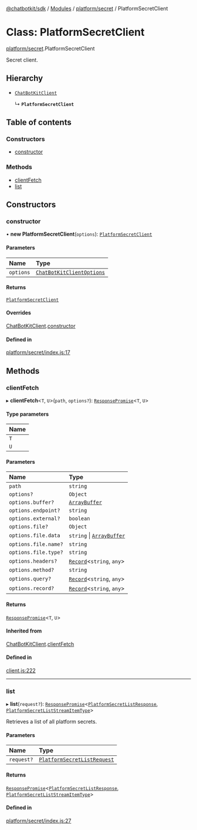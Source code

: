[@chatbotkit/sdk](../README.md) / [Modules](../modules.md) / [platform/secret](../modules/platform_secret.md) / PlatformSecretClient

# Class: PlatformSecretClient

[platform/secret](../modules/platform_secret.md).PlatformSecretClient

Secret client.

## Hierarchy

- [`ChatBotKitClient`](client.ChatBotKitClient.md)

  ↳ **`PlatformSecretClient`**

## Table of contents

### Constructors

- [constructor](platform_secret.PlatformSecretClient.md#constructor)

### Methods

- [clientFetch](platform_secret.PlatformSecretClient.md#clientfetch)
- [list](platform_secret.PlatformSecretClient.md#list)

## Constructors

### constructor

• **new PlatformSecretClient**(`options`): [`PlatformSecretClient`](platform_secret.PlatformSecretClient.md)

#### Parameters

| Name | Type |
| :------ | :------ |
| `options` | [`ChatBotKitClientOptions`](../interfaces/client.ChatBotKitClientOptions.md) |

#### Returns

[`PlatformSecretClient`](platform_secret.PlatformSecretClient.md)

#### Overrides

[ChatBotKitClient](client.ChatBotKitClient.md).[constructor](client.ChatBotKitClient.md#constructor)

#### Defined in

[platform/secret/index.js:17](https://github.com/chatbotkit/node-sdk/blob/main/packages/sdk/src/platform/secret/index.js#L17)

## Methods

### clientFetch

▸ **clientFetch**\<`T`, `U`\>(`path`, `options?`): [`ResponsePromise`](client.ResponsePromise.md)\<`T`, `U`\>

#### Type parameters

| Name |
| :------ |
| `T` |
| `U` |

#### Parameters

| Name | Type |
| :------ | :------ |
| `path` | `string` |
| `options?` | `Object` |
| `options.buffer?` | [`ArrayBuffer`]( https://developer.mozilla.org/docs/Web/JavaScript/Reference/Global_Objects/ArrayBuffer ) |
| `options.endpoint?` | `string` |
| `options.external?` | `boolean` |
| `options.file?` | `Object` |
| `options.file.data` | `string` \| [`ArrayBuffer`]( https://developer.mozilla.org/docs/Web/JavaScript/Reference/Global_Objects/ArrayBuffer ) |
| `options.file.name?` | `string` |
| `options.file.type?` | `string` |
| `options.headers?` | [`Record`]( https://www.typescriptlang.org/docs/handbook/utility-types.html#recordkeys-type )\<`string`, `any`\> |
| `options.method?` | `string` |
| `options.query?` | [`Record`]( https://www.typescriptlang.org/docs/handbook/utility-types.html#recordkeys-type )\<`string`, `any`\> |
| `options.record?` | [`Record`]( https://www.typescriptlang.org/docs/handbook/utility-types.html#recordkeys-type )\<`string`, `any`\> |

#### Returns

[`ResponsePromise`](client.ResponsePromise.md)\<`T`, `U`\>

#### Inherited from

[ChatBotKitClient](client.ChatBotKitClient.md).[clientFetch](client.ChatBotKitClient.md#clientfetch)

#### Defined in

[client.js:222](https://github.com/chatbotkit/node-sdk/blob/main/packages/sdk/src/client.js#L222)

___

### list

▸ **list**(`request?`): [`ResponsePromise`](client.ResponsePromise.md)\<[`PlatformSecretListResponse`](../modules/platform_secret_v1.md#platformsecretlistresponse), [`PlatformSecretListStreamItemType`](../modules/platform_secret_v1.md#platformsecretliststreamitemtype)\>

Retrieves a list of all platform secrets.

#### Parameters

| Name | Type |
| :------ | :------ |
| `request?` | [`PlatformSecretListRequest`](../modules/platform_secret_v1.md#platformsecretlistrequest) |

#### Returns

[`ResponsePromise`](client.ResponsePromise.md)\<[`PlatformSecretListResponse`](../modules/platform_secret_v1.md#platformsecretlistresponse), [`PlatformSecretListStreamItemType`](../modules/platform_secret_v1.md#platformsecretliststreamitemtype)\>

#### Defined in

[platform/secret/index.js:27](https://github.com/chatbotkit/node-sdk/blob/main/packages/sdk/src/platform/secret/index.js#L27)
